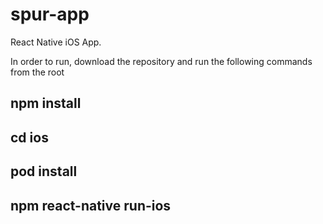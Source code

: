# spur-app

React Native iOS App. 

In order to run, download the repository and run the following commands from the root
## npm install
## cd ios
## pod install
## npm react-native run-ios


